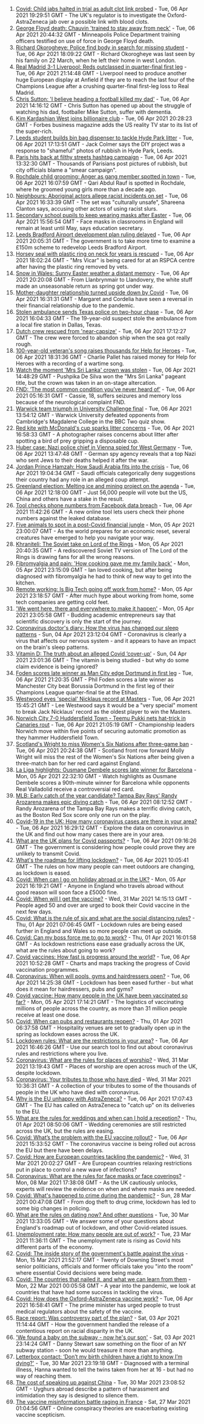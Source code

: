 1. [Covid: Child jabs halted in trial as adult clot link probed](https://www.bbc.co.uk/news/health-56656356) - Tue, 06 Apr 2021 19:29:51 GMT - The UK's regulator is to investigate the Oxford-AstraZeneca jab over a possible link with blood clots.
2. [George Floyd death: Chauvin 'trained to stay away from neck'](https://www.bbc.co.uk/news/world-us-canada-56653065) - Tue, 06 Apr 2021 20:44:32 GMT - Minneapolis Police Department training officers testified on use of force in George Floyd death.
3. [Richard Okorogheye: Police find body in search for missing student](https://www.bbc.co.uk/news/uk-56641583) - Tue, 06 Apr 2021 18:09:22 GMT - Richard Okorogheye was last seen by his family on 22 March, when he left their home in west London.
4. [Real Madrid 3-1 Liverpool: Reds outclassed in quarter-final first leg](https://www.bbc.co.uk/sport/football/56641937) - Tue, 06 Apr 2021 21:14:48 GMT - Liverpool need to produce another huge European display at Anfield if they are to reach the last four of the Champions League after a crushing quarter-final first-leg loss to Real Madrid.
5. [Chris Sutton: 'I believe heading a football killed my dad'](https://www.bbc.co.uk/sport/av/football/56651464) - Tue, 06 Apr 2021 14:16:12 GMT - Chris Sutton has opened up about the struggle of watching his dad, footballer Mike Sutton, suffer with dementia.
6. [Kim Kardashian West joins billionaire club](https://www.bbc.co.uk/news/world-us-canada-56657188) - Tue, 06 Apr 2021 20:28:23 GMT - Forbes business magazine adds the US reality TV star to its list of the super-rich.
7. [Leeds student builds bin bag dispenser to tackle Hyde Park litter](https://www.bbc.co.uk/news/uk-england-leeds-56654705) - Tue, 06 Apr 2021 17:13:51 GMT - Jack Colmer says the DIY project was a response to "shameful" photos of rubbish in Hyde Park, Leeds.
8. [Paris hits back at filthy streets hashtag campaign](https://www.bbc.co.uk/news/world-europe-56650305) - Tue, 06 Apr 2021 13:32:30 GMT - Thousands of Parisians post pictures of rubbish, but city officials blame a "smear campaign".
9. [Rochdale child grooming: Anger as gang member spotted in town](https://www.bbc.co.uk/news/uk-england-manchester-56650674) - Tue, 06 Apr 2021 16:07:59 GMT - Qari Abdul Rauf is spotted in Rochdale, where he groomed young girls more than a decade ago.
10. [Neighbours: Aboriginal actors allege racist incidents on set](https://www.bbc.co.uk/news/world-australia-56652191) - Tue, 06 Apr 2021 16:33:39 GMT - The set was "culturally unsafe", Shareena Clanton says, accusing other actors of using racist slurs.
11. [Secondary school pupils to keep wearing masks after Easter](https://www.bbc.co.uk/news/education-56651135) - Tue, 06 Apr 2021 15:56:54 GMT - Face masks in classrooms in England will remain at least until May, says education secretary.
12. [Leeds Bradford Airport development plan ruling delayed](https://www.bbc.co.uk/news/uk-england-leeds-56657023) - Tue, 06 Apr 2021 20:05:31 GMT - The government is to take more time to examine a £150m scheme to redevelop Leeds Bradford Airport.
13. [Horsey seal with plastic ring on neck for years is rescued](https://www.bbc.co.uk/news/uk-england-norfolk-56654670) - Tue, 06 Apr 2021 18:02:24 GMT - "Mrs Vicar" is being cared for at an RSPCA centre after having the plastic ring removed by vets.
14. [Snow in Wales: Sunny Easter weather a distant memory](https://www.bbc.co.uk/news/uk-wales-56656786) - Tue, 06 Apr 2021 20:20:08 GMT - From Llanbrynmair to Llandovery, the white stuff made an unseasonable return as spring got under way.
15. [Mother-daughter relationship turned upside down by Covid](https://www.bbc.co.uk/news/business-56651554) - Tue, 06 Apr 2021 16:31:31 GMT - Margaret and Cordelia have seen a reversal in their financial relationship due to the pandemic.
16. [Stolen ambulance sends Texas police on two-hour chase](https://www.bbc.co.uk/news/world-us-canada-56654800) - Tue, 06 Apr 2021 16:04:33 GMT - The 19-year-old suspect stole the ambulance from a local fire station in Dallas, Texas.
17. [Dutch crew rescued from 'near-capsize'](https://www.bbc.co.uk/news/world-europe-56655756) - Tue, 06 Apr 2021 17:12:27 GMT - The crew were forced to abandon ship when the sea got really rough.
18. [100-year-old veteran's song raises thousands for Help for Heroes](https://www.bbc.co.uk/news/uk-56653075) - Tue, 06 Apr 2021 18:31:36 GMT - Charlie Pallet has raised money for Help for Heroes with a recording of a wartime song.
19. [Watch the moment 'Mrs Sri Lanka' crown was stolen](https://www.bbc.co.uk/news/uk-56651585) - Tue, 06 Apr 2021 14:48:29 GMT - Pushpika De Silva won the "Mrs Sri Lanka" pageant title, but the crown was taken in an on-stage altercation.
20. [FND: ‘The most common condition you’ve never heard of’](https://www.bbc.co.uk/news/uk-england-leeds-56609351) - Tue, 06 Apr 2021 05:16:31 GMT - Cassie, 18, suffers seizures and memory loss because of the neurological complaint FND.
21. [Warwick team triumph in University Challenge final](https://www.bbc.co.uk/news/uk-england-coventry-warwickshire-56650924) - Tue, 06 Apr 2021 13:54:12 GMT - Warwick University defeated opponents from Cambridge's Magdalene College in the BBC Two quiz show.
22. [Red kite with McDonald's cup sparks litter concerns](https://www.bbc.co.uk/news/uk-england-suffolk-56648701) - Tue, 06 Apr 2021 16:58:33 GMT - A photographer raises concerns about litter after spotting a bird of prey gripping a disposable cup.
23. [Huber case: Nazi police chief in Vienna spied for West Germany](https://www.bbc.co.uk/news/world-europe-56649935) - Tue, 06 Apr 2021 13:47:48 GMT - German spy agency reveals that a top Nazi who sent Jews to their deaths helped it after the war.
24. [Jordan Prince Hamzah: How Saudi Arabia fits into the crisis](https://www.bbc.co.uk/news/world-middle-east-56654108) - Tue, 06 Apr 2021 19:04:34 GMT - Saudi officials categorically deny suggestions their country had any role in an alleged coup attempt.
25. [Greenland election: Melting ice and mining project on the agenda](https://www.bbc.co.uk/news/world-europe-56643429) - Tue, 06 Apr 2021 12:18:00 GMT - Just 56,000 people will vote but the US, China and others have a stake in the result.
26. [Tool checks phone numbers from Facebook data breach](https://www.bbc.co.uk/news/technology-56650387) - Tue, 06 Apr 2021 11:42:26 GMT - A new online tool lets users check their phone numbers against the leaked database.
27. [Five animals to spot in a post-Covid financial jungle](https://www.bbc.co.uk/news/business-56484986) - Mon, 05 Apr 2021 23:00:07 GMT - As the world prepares for an economic reset, several creatures have emerged to help you navigate your way.
28. [Khraniteli: The Soviet take on Lord of the Rings](https://www.bbc.co.uk/news/world-europe-56641258) - Mon, 05 Apr 2021 20:40:35 GMT - A rediscovered Soviet TV version of The Lord of the Rings is drawing fans for all the wrong reasons.
29. [Fibromyalgia and pain: 'How cooking gave me my family back'](https://www.bbc.co.uk/news/disability-56536589) - Mon, 05 Apr 2021 23:15:09 GMT - Ian loved cooking, but after being diagnosed with fibromyalgia he had to think of new way to get into the kitchen.
30. [Remote working: Is Big Tech going off work from home?](https://www.bbc.co.uk/news/technology-56614285) - Mon, 05 Apr 2021 23:18:57 GMT - After much hype about working from home, some tech companies are getting cold feet.
31. ['We went here, there and everywhere to make it happen'](https://www.bbc.co.uk/news/business-56397086) - Mon, 05 Apr 2021 23:05:58 GMT - Budding academic entrepreneurs say that scientific discovery is only the start of the journey.
32. [Coronavirus doctor's diary: How the virus has changed our sleep patterns](https://www.bbc.co.uk/news/health-56618649) - Sun, 04 Apr 2021 23:12:04 GMT - Coronavirus is clearly a virus that affects our nervous system - and it appears to have an impact on the brain's sleep patterns.
33. [Vitamin D: The truth about an alleged Covid ‘cover-up’](https://www.bbc.co.uk/news/health-56180921) - Sun, 04 Apr 2021 23:01:36 GMT - The vitamin is being studied - but why do some claim evidence is being ignored?
34. [Foden scores late winner as Man City edge Dortmund in first leg](https://www.bbc.co.uk/sport/football/56641944) - Tue, 06 Apr 2021 21:20:35 GMT - Phil Foden scores a late winner as Manchester City beat Borussia Dortmund in the first leg of their Champions League quarter-final tie at the Etihad.
35. [Westwood eyes 'special' Nicklaus record at Masters](https://www.bbc.co.uk/sport/golf/56652753) - Tue, 06 Apr 2021 15:45:21 GMT - Lee Westwood says it would be a "very special" moment to break Jack Nicklaus' record as the oldest player to win the Masters.
36. [Norwich City 7-0 Huddersfield Town - Teemu Pukki nets hat-trick in Canaries rout](https://www.bbc.co.uk/sport/football/56572883) - Tue, 06 Apr 2021 21:05:19 GMT - Championship leaders Norwich move within five points of securing automatic promotion as they hammer Huddersfield Town.
37. [Scotland's Wright to miss Women's Six Nations after three-game ban](https://www.bbc.co.uk/sport/rugby-union/56657270) - Tue, 06 Apr 2021 20:24:38 GMT - Scotland front row forward Molly Wright will miss the rest of the Women's Six Nations after being given a three-match ban for her red card against England.
38. [La Liga highlights: Ousmane Dembele scores late winner for Barcelona](https://www.bbc.co.uk/sport/av/football/56644951) - Mon, 05 Apr 2021 22:32:10 GMT - Watch highlights as Ousmane Dembele scores a 90th-minute winner for Barcelona while opponents Real Valladolid receive a controversial red card.
39. [MLB: Early catch of the year candidate? Tampa Bay Rays' Randy Arozarena makes epic diving catch](https://www.bbc.co.uk/sport/av/baseball/56647959) - Tue, 06 Apr 2021 08:12:52 GMT - Randy Arozarena of the Tampa Bay Rays makes a terrific diving catch, as the Boston Red Sox score only one run on the play.
40. [Covid-19 in the UK: How many coronavirus cases are there in your area?](https://www.bbc.co.uk/news/uk-51768274) - Tue, 06 Apr 2021 16:29:12 GMT - Explore the data on coronavirus in the UK and find out how many cases there are in your area.
41. [What are the UK plans for Covid passports?](https://www.bbc.co.uk/news/explainers-55718553) - Tue, 06 Apr 2021 09:16:26 GMT - The government is considering how people could prove they are unlikely to transmit Covid.
42. [What's the roadmap for lifting lockdown?](https://www.bbc.co.uk/news/explainers-52530518) - Tue, 06 Apr 2021 10:05:41 GMT - The rules on how many people can meet outdoors are changing, as lockdown is eased.
43. [Covid: When can I go on holiday abroad or in the UK?](https://www.bbc.co.uk/news/explainers-52646738) - Mon, 05 Apr 2021 16:19:21 GMT - Anyone in England who travels abroad without good reason will soon face a £5000 fine.
44. [Covid: When will I get the vaccine?](https://www.bbc.co.uk/news/health-55045639) - Wed, 31 Mar 2021 14:15:13 GMT - People aged 50 and over are urged to book their Covid vaccine in the next few days.
45. [Covid: What is the rule of six and what are the social distancing rules?](https://www.bbc.co.uk/news/uk-51506729) - Thu, 01 Apr 2021 07:06:45 GMT - Lockdown rules are being eased further in England and Wales so more people can meet up outside.
46. [Covid: Can my boss force me to go to work?](https://www.bbc.co.uk/news/business-52567567) - Thu, 01 Apr 2021 16:01:58 GMT - As lockdown restrictions ease ease gradually across the UK, what are the rules about going to work?
47. [Covid vaccines: How fast is progress around the world?](https://www.bbc.co.uk/news/world-56237778) - Tue, 06 Apr 2021 10:52:28 GMT - Charts and maps tracking the progress of Covid vaccination programmes.
48. [Coronavirus: When will pools, gyms and hairdressers open?](https://www.bbc.co.uk/news/explainers-53349989) - Tue, 06 Apr 2021 14:25:38 GMT - Lockdown has been eased further - but what does it mean for hairdressers, pubs and gyms?
49. [Covid vaccine: How many people in the UK have been vaccinated so far?](https://www.bbc.co.uk/news/health-55274833) - Mon, 05 Apr 2021 17:14:21 GMT - The logistics of vaccinating millions of people across the country, as more than 31 million people receive at least one dose.
50. [Covid: When can pubs and restaurants reopen?](https://www.bbc.co.uk/news/business-52977388) - Thu, 01 Apr 2021 06:37:58 GMT - Hospitality venues are set to gradually open up in the spring as lockdown eases across the UK.
51. [Lockdown rules: What are the restrictions in your area?](https://www.bbc.co.uk/news/uk-54373904) - Tue, 06 Apr 2021 16:46:26 GMT - Use our search tool to find out about coronavirus rules and restrictions where you live.
52. [Coronavirus: What are the rules for places of worship?](https://www.bbc.co.uk/news/explainers-53219921) - Wed, 31 Mar 2021 13:19:43 GMT - Places of worship are open across much of the UK, despite lockdown.
53. [Coronavirus: Your tributes to those who have died](https://www.bbc.co.uk/news/uk-52676411) - Wed, 31 Mar 2021 10:36:31 GMT - A collection of your tributes to some of the thousands of people in the UK who have died with coronavirus.
54. [Why is the EU unhappy with AstraZeneca?](https://www.bbc.co.uk/news/56483766) - Tue, 06 Apr 2021 17:07:43 GMT - The EU has called on AstraZeneca to "catch up" on its deliveries to the EU.
55. [What are the rules for weddings and when can I hold a reception?](https://www.bbc.co.uk/news/explainers-52811509) - Thu, 01 Apr 2021 08:50:06 GMT - Wedding ceremonies are still restricted across the UK, but the rules are easing.
56. [Covid: What’s the problem with the EU vaccine rollout?](https://www.bbc.co.uk/news/explainers-52380823) - Tue, 06 Apr 2021 15:33:52 GMT - The coronavirus vaccine is being rolled out across the EU but there have been delays.
57. [Covid: How are European countries tackling the pandemic?](https://www.bbc.co.uk/news/explainers-53640249) - Wed, 31 Mar 2021 20:02:27 GMT - Are European countries relaxing restrictions put in place to control a new wave of infections?
58. [Coronavirus: What are the rules for face masks or face coverings?](https://www.bbc.co.uk/news/health-51205344) - Mon, 08 Mar 2021 17:38:08 GMT - As the UK cautiously unlocks, experts will review the evidence on when and where masks are needed.
59. [Covid: What's happened to crime during the pandemic?](https://www.bbc.co.uk/news/56463680) - Sun, 28 Mar 2021 00:47:08 GMT - From dog theft to drug crime, lockdown has led to some big changes in policing.
60. [What are the rules on dating now? And other questions](https://www.bbc.co.uk/news/world-asia-china-51176409) - Tue, 30 Mar 2021 13:33:05 GMT - We answer some of your questions about England's roadmap out of lockdown, and other Covid-related issues.
61. [Unemployment rate: How many people are out of work?](https://www.bbc.co.uk/news/business-52660591) - Tue, 23 Mar 2021 11:36:11 GMT - The unemployment rate is rising as Covid hits different parts of the economy.
62. [Covid: The inside story of the government's battle against the virus](https://www.bbc.co.uk/news/uk-politics-56361599) - Mon, 15 Mar 2021 21:52:17 GMT - Twenty of Downing Street's most senior politicians, officials and former officials take you "into the room" where essential Covid decisions were being made.
63. [Covid: The countries that nailed it, and what we can learn from them](https://www.bbc.co.uk/news/uk-56455030) - Mon, 22 Mar 2021 00:05:58 GMT - A year into the pandemic, we look at countries that have had some success in tackling the virus.
64. [Covid: How does the Oxford-AstraZeneca vaccine work?](https://www.bbc.co.uk/news/health-55302595) - Tue, 06 Apr 2021 16:58:41 GMT - The prime minister has urged people to trust medical regulators about the safety of the vaccine.
65. [Race report: Was controversy part of the plan?](https://www.bbc.co.uk/news/uk-politics-56578839) - Sat, 03 Apr 2021 11:14:44 GMT - How the government handled the release of a contentious report on racial disparity in the UK.
66. ['We found a baby on the subway - now he's our son'](https://www.bbc.co.uk/news/stories-56409764) - Sat, 03 Apr 2021 23:14:24 GMT - Danny Stewart saw something on the floor of an NY subway station - soon he would treasure it more than anything.
67. [Letterbox contact: ‘Don’t my birth children have a right to know I’m dying?'](https://www.bbc.co.uk/news/stories-56576285) - Tue, 30 Mar 2021 23:19:18 GMT - Diagnosed with a terminal illness, Hanna wanted to tell the twins taken from her at 16 - but had no way of reaching them.
68. [The cost of speaking up against China](https://www.bbc.co.uk/news/world-asia-china-56563449) - Tue, 30 Mar 2021 23:08:52 GMT - Uyghurs abroad describe a pattern of harassment and intimidation they say is designed to silence them.
69. [The vaccine misinformation battle raging in France](https://www.bbc.co.uk/news/blogs-trending-56526265) - Sat, 27 Mar 2021 01:04:56 GMT - Online conspiracy theories are exacerbating existing vaccine scepticism.
